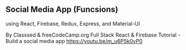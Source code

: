 ## Social Media App (Funcsions)

using React, Firebase, Redux, Express, and Material-UI


By Classsed & freeCodeCamp.org
Full Stack React & Firebase Tutorial - Build a social media app
https://youtu.be/m_u6P5k0vP0
